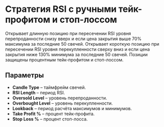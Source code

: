 # Стратегия RSI с ручными тейк-профитом и стоп-лоссом

Открывает длинную позицию при пересечении RSI уровня перепроданности снизу вверх и если цена закрытия выше 70% максимума за последние 50 свечей. Открывает короткую позицию при пересечении RSI уровня перекупленности сверху вниз и если цена закрытия ниже 130% минимума за последние 50 свечей. Позиции защищены процентным тейк-профитом и стоп-лоссом.

## Параметры

- **Candle Type** – таймфрейм свечей.
- **RSI Length** – период RSI.
- **Oversold Level** – уровень перепроданности.
- **Overbought Level** – уровень перекупленности.
- **Lookback** – период расчёта максимумов и минимумов.
- **Take Profit %** – процент тейк-профита.
- **Stop Loss %** – процент стоп-лосса.
